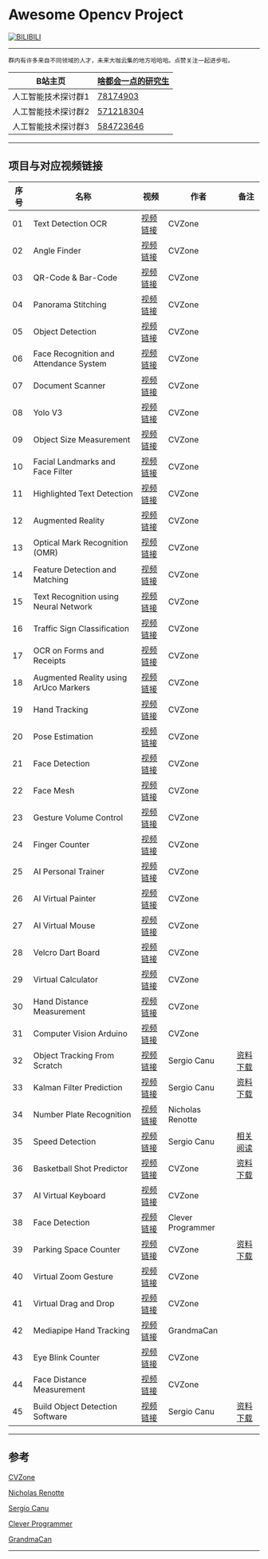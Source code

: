 Awesome Opencv Project
===========================

[![BILIBILI](https://github.com/Fafa-DL/Opencv-project/blob/main/26%20AI%20Virtual%20Painter/Mine.png)](https://space.bilibili.com/46880349)

****

```
群内有许多来自不同领域的人才，未来大咖云集的地方哈哈哈。点赞关注一起进步啦。
```
	
|B站主页|[啥都会一点的研究生](https://space.bilibili.com/46880349)|
|---|---|
|人工智能技术探讨群1|[78174903](https://jq.qq.com/?_wv=1027&k=lY5KVICA)|
|人工智能技术探讨群2|[571218304](https://jq.qq.com/?_wv=1027&k=ZCDCT3xV)|
|人工智能技术探讨群3|[584723646](https://jq.qq.com/?_wv=1027&k=bakez5Yz)|

****


## 项目与对应视频链接

|序号|名称|视频|作者|备注|
|---|---|---|---|---|
|01|Text Detection OCR|[视频链接](https://www.bilibili.com/video/BV18B4y1c7r4)|CVZone| |
|02|Angle Finder|[视频链接](https://www.bilibili.com/video/BV18B4y1c7r4?p=2)|CVZone| |
|03|QR-Code & Bar-Code|[视频链接](https://www.bilibili.com/video/BV18B4y1c7r4?p=5)|CVZone| |
|04|Panorama Stitching|[视频链接](https://www.bilibili.com/video/BV18B4y1c7r4?p=6)|CVZone| |
|05|Object Detection|[视频链接](https://www.bilibili.com/video/BV18B4y1c7r4?p=7)|CVZone| |
|06|Face Recognition and Attendance System|[视频链接](https://www.bilibili.com/video/BV18B4y1c7r4?p=9)|CVZone| |
|07|Document Scanner|[视频链接](https://www.bilibili.com/video/BV18B4y1c7r4?p=10)|CVZone| |
|08|Yolo V3|[视频链接](https://www.bilibili.com/video/BV18B4y1c7r4?p=11)|CVZone| |
|09|Object Size Measurement|[视频链接](https://www.bilibili.com/video/BV18B4y1c7r4?p=15)|CVZone| |
|10|Facial Landmarks and Face Filter|[视频链接](https://www.bilibili.com/video/BV18B4y1c7r4?p=16)|CVZone| |
|11|Highlighted Text Detection|[视频链接](https://www.bilibili.com/video/BV18B4y1c7r4?p=17)|CVZone| |
|12|Augmented Reality|[视频链接](https://www.bilibili.com/video/BV18B4y1c7r4?p=18)|CVZone| |
|13|Optical Mark Recognition (OMR)|[视频链接](https://www.bilibili.com/video/BV18B4y1c7r4?p=21)|CVZone| |
|14|Feature Detection and Matching|[视频链接](https://www.bilibili.com/video/BV18B4y1c7r4?p=22)|CVZone| |
|15|Text Recognition using Neural Network|[视频链接](https://www.bilibili.com/video/BV18B4y1c7r4?p=23)|CVZone| |
|16|Traffic Sign Classification|[视频链接](https://www.bilibili.com/video/BV18B4y1c7r4?p=24)|CVZone| |
|17|OCR on Forms and Receipts|[视频链接](https://www.bilibili.com/video/BV18B4y1c7r4?p=25)|CVZone| |
|18|Augmented Reality using ArUco Markers|[视频链接](https://www.bilibili.com/video/BV18B4y1c7r4?p=27)|CVZone| |
|19|Hand Tracking|[视频链接](https://www.bilibili.com/video/BV1qh411Y7ty?p=2)|CVZone| |
|20|Pose Estimation|[视频链接](https://www.bilibili.com/video/BV1qh411Y7ty?p=3)|CVZone| |
|21|Face Detection|[视频链接](https://www.bilibili.com/video/BV1qh411Y7ty?p=4)|CVZone| |
|22|Face Mesh|[视频链接](https://www.bilibili.com/video/BV1qh411Y7ty?p=5)|CVZone| |
|23|Gesture Volume Control|[视频链接](https://www.bilibili.com/video/BV1qh411Y7ty?p=6)|CVZone| |
|24|Finger Counter|[视频链接](https://www.bilibili.com/video/BV1qh411Y7ty?p=7)|CVZone| |
|25|AI Personal Trainer|[视频链接](https://www.bilibili.com/video/BV1qh411Y7ty?p=8)|CVZone| |
|26|AI Virtual Painter|[视频链接](https://www.bilibili.com/video/BV1qh411Y7ty?p=9)|CVZone| |
|27|AI Virtual Mouse|[视频链接](https://www.bilibili.com/video/BV1qh411Y7ty?p=10)|CVZone| |
|28|Velcro Dart Board|[视频链接](https://www.bilibili.com/video/BV17r4y1y7em/)|CVZone| |
|29|Virtual Calculator|[视频链接](https://www.bilibili.com/video/BV1rL4y1H7Vh/)|CVZone| |
|30|Hand Distance Measurement|[视频链接](https://www.bilibili.com/video/BV1Di4y1d7M5/)|CVZone| |
|31|Computer Vision Arduino|[视频链接](https://www.bilibili.com/video/BV1qL411j74K/)|CVZone| |
|32|Object Tracking From Scratch|[视频链接](https://www.bilibili.com/video/BV1kL4y1J74g)|Sergio Canu|[资料下载](https://pysource.com/wp-content/uploads/2021/10/Object-tracking-from-scratch-source_code.zip)|
|33|Kalman Filter Prediction|[视频链接](https://www.bilibili.com/video/BV1dQ4y1m7ZC/)|Sergio Canu|[资料下载](https://pysource.com/wp-content/uploads/2021/10/Pysource-Kalman-filter.zip)|
|34|Number Plate Recognition|[视频链接](https://www.bilibili.com/video/BV1xS4y1M713/)|Nicholas Renotte| |
|35|Speed Detection|[视频链接](https://www.bilibili.com/video/BV1YD4y1c7qc/)|Sergio Canu|[相关阅读](https://pysource.com/2021/10/26/speed-detection-from-cctv-with-opencv-and-deep-learning/)|
|36|Basketball Shot Predictor|[视频链接](https://www.bilibili.com/video/BV1zR4y1W7Jf/)|CVZone|[资料下载](https://usercontent.one/wp/www.computervision.zone/wp-content/uploads/2021/12/Files.zip?media=1632743877)|
|37|AI Virtual Keyboard|[视频链接](https://www.bilibili.com/video/BV13R4y1s7nh/)|CVZone| |
|38|Face Detection|[视频链接](https://www.bilibili.com/video/BV1mL41157Cn/)|Clever Programmer| |
|39|Parking Space Counter|[视频链接](https://www.bilibili.com/video/BV19T4y1f7Rx/)|CVZone|[资料下载](https://usercontent.one/wp/www.computervision.zone/wp-content/uploads/2021/12/CarParkProject.zip?media=1632743877)|
|40|Virtual Zoom Gesture|[视频链接](https://www.bilibili.com/video/BV1y44y177ZB/)|CVZone| |
|41|Virtual Drag and Drop|[视频链接](https://www.bilibili.com/video/BV1yb4y1Y78o/)|CVZone| |
|42|Mediapipe Hand Tracking|[视频链接](https://www.bilibili.com/video/BV1yb4y1Y78o/)|GrandmaCan| |
|43|Eye Blink Counter|[视频链接](https://www.bilibili.com/video/BV1hL4y1b7F5/)|CVZone| |
|44|Face Distance Measurement|[视频链接](https://www.bilibili.com/video/BV1er4y1v7Vw/)|CVZone| |
|45|Build Object Detection Software|[视频链接](https://www.bilibili.com/video/BV1Cu41127sT/)|Sergio Canu|[资料下载](https://pysource.com/wp-content/uploads/2022/01/object_detection_crash_course.zip)|
--------------------

## 参考

[CVZone](https://computervision.zone/)

[Nicholas Renotte](https://www.youtube.com/c/NicholasRenotte)

[Sergio Canu](https://pysource.com/)

[Clever Programmer](https://www.youtube.com/c/CleverProgrammer/featured)

[GrandmaCan](https://www.youtube.com/channel/UCrZOiJyMbXpZ8T5snCIJaLA)

--------------------